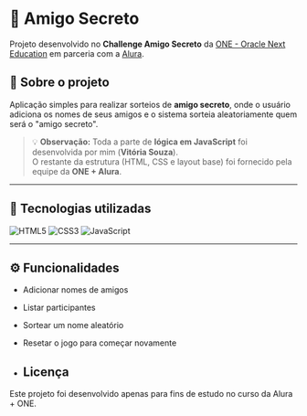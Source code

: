 # 🎁 Amigo Secreto

Projeto desenvolvido no **Challenge Amigo Secreto** da [ONE - Oracle Next Education](https://www.oracle.com/br/education/oracle-next-education/) em parceria com a [Alura](https://www.alura.com.br/).

## 📌 Sobre o projeto
Aplicação simples para realizar sorteios de **amigo secreto**, onde o usuário adiciona os nomes de seus amigos e o sistema sorteia aleatoriamente quem será o "amigo secreto".

> 💡 **Observação:** Toda a parte de **lógica em JavaScript** foi desenvolvida por mim (**Vitória Souza**).  
> O restante da estrutura (HTML, CSS e layout base) foi fornecido pela equipe da **ONE + Alura**.

---

## 🚀 Tecnologias utilizadas

![HTML5](https://img.shields.io/badge/HTML5-E34F26?style=for-the-badge&logo=html5&logoColor=white)
![CSS3](https://img.shields.io/badge/CSS3-1572B6?style=for-the-badge&logo=css3&logoColor=white)
![JavaScript](https://img.shields.io/badge/JavaScript-F7DF1E?style=for-the-badge&logo=javascript&logoColor=black)

---

## ⚙️ Funcionalidades

- Adicionar nomes de amigos
- Listar participantes
- Sortear um nome aleatório
- Resetar o jogo para começar novamente

- ## Licença

Este projeto foi desenvolvido apenas para fins de estudo no curso da Alura + ONE.
